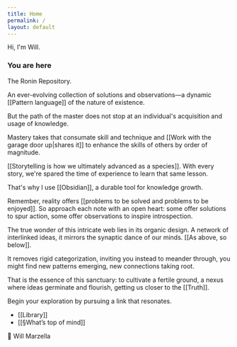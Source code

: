 ```yaml
---
title: Home
permalink: /
layout: default
---
```

Hi, I'm Will. 

### You are here

The Ronin Repository.

An ever-evolving collection of solutions and observations—a dynamic [[Pattern language]] of the nature of existence.

But the path of the master does not stop at an individual's acquisition and usage of knowledge. 

Mastery takes that consumate skill and technique and [[Work with the garage door up|shares it]] to enhance the skills of others by order of magnitude.

[[Storytelling is how we ultimately advanced as a species]]. With every story, we're spared the time of experience to learn that same lesson.

That's why I use [[Obsidian]], a durable tool for knowledge growth.

Remember, reality offers [[problems to be solved and problems to be enjoyed]]. So approach each note with an open heart: some offer solutions to spur action, some offer observations to inspire introspection. 

The true wonder of this intricate web lies in its organic design. A network of interlinked ideas, it mirrors the synaptic dance of our minds. [[As above, so below]]. 

It removes rigid categorization, inviting you instead to meander through, you might find new patterns emerging, new connections taking root. 

That is the essence of this sanctuary: to cultivate a fertile ground, a nexus where ideas germinate and flourish, getting us closer to the [[Truth]].

Begin your exploration by pursuing a link that resonates.

- [[Library]]
- [[§What’s top of mind]]

👋 Will Marzella